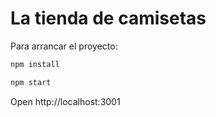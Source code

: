 # La tienda de camisetas

Para arrancar el proyecto:

```bash
npm install
```

```bash
npm start
```

Open http://localhost:3001
